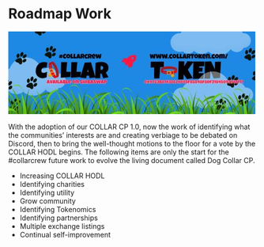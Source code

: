 # Roadmap Work

![](../.gitbook/assets/1080x360.jpg)

With the adoption of our COLLAR CP 1.0, now the work of identifying what the communities’ interests are and creating verbiage to be debated on Discord, then to bring the well-thought motions to the floor for a vote by the COLLAR HODL begins. The following items are only the start for the \#collarcrew future work to evolve the living document called Dog Collar CP.‌

* Increasing COLLAR HODL
* Identifying charities
* Identifying utility
* Grow community
* Identifying Tokenomics
* Identifying partnerships
* Multiple exchange listings
* Continual self-improvement



